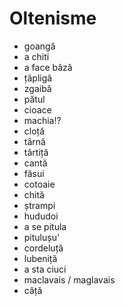 # Oltenisme

* goangă
* a chiti
* a face bâză
* țăpligă
* zgaibă
* pătul
* cioace
* machia!?
* cloță
* târnă
* târtiță
* cantă
* făsui
* cotoaie
* chită
* ștrampi
* hududoi
* a se pitula
* pitulușu'
* cordeluță
* lubeniță
* a sta ciuci
* maclavais / maglavais
* câță
